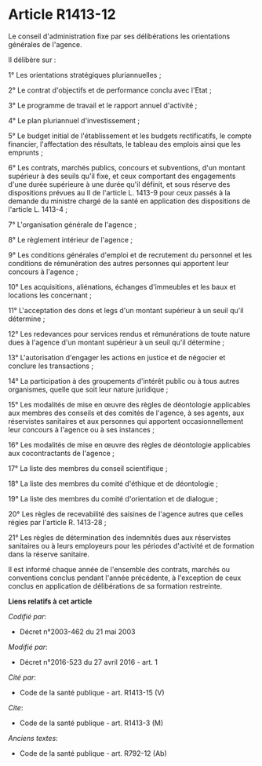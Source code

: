 # Article R1413-12

Le conseil d'administration fixe par ses délibérations les orientations générales de l'agence. 

Il délibère sur : 

1° Les orientations stratégiques pluriannuelles ; 

2° Le contrat d'objectifs et de performance conclu avec l'Etat ; 

3° Le programme de travail et le rapport annuel d'activité ; 

4° Le plan pluriannuel d'investissement ; 

5° Le budget initial de l'établissement et les budgets rectificatifs, le compte financier, l'affectation des résultats, le
tableau des emplois ainsi que les emprunts ; 

6° Les contrats, marchés publics, concours et subventions, d'un montant supérieur à des seuils qu'il fixe, et ceux comportant
des engagements d'une durée supérieure à une durée qu'il définit, et sous réserve des dispositions prévues au II de l'article
L. 1413-9 pour ceux passés à la demande du ministre chargé de la santé en application des dispositions de l'article L.
1413-4 ; 

7° L'organisation générale de l'agence ; 

8° Le règlement intérieur de l'agence ; 

9° Les conditions générales d'emploi et de recrutement du personnel et les conditions de rémunération des autres personnes
qui apportent leur concours à l'agence ; 

10° Les acquisitions, aliénations, échanges d'immeubles et les baux et locations les concernant ; 

11° L'acceptation des dons et legs d'un montant supérieur à un seuil qu'il détermine ; 

12° Les redevances pour services rendus et rémunérations de toute nature dues à l'agence d'un montant supérieur à un seuil
qu'il détermine ; 

13° L'autorisation d'engager les actions en justice et de négocier et conclure les transactions ; 

14° La participation à des groupements d'intérêt public ou à tous autres organismes, quelle que soit leur nature juridique ; 

15° Les modalités de mise en œuvre des règles de déontologie applicables aux membres des conseils et des comités de l'agence,
à ses agents, aux réservistes sanitaires et aux personnes qui apportent occasionnellement leur concours à l'agence ou à ses
instances ; 

16° Les modalités de mise en œuvre des règles de déontologie applicables aux cocontractants de l'agence ; 

17° La liste des membres du conseil scientifique ; 

18° La liste des membres du comité d'éthique et de déontologie ; 

19° La liste des membres du comité d'orientation et de dialogue ; 

20° Les règles de recevabilité des saisines de l'agence autres que celles régies par l'article R. 1413-28 ; 

21° Les règles de détermination des indemnités dues aux réservistes sanitaires ou à leurs employeurs pour les périodes
d'activité et de formation dans la réserve sanitaire. 

Il est informé chaque année de l'ensemble des contrats, marchés ou conventions conclus pendant l'année précédente, à
l'exception de ceux conclus en application de délibérations de sa formation restreinte.

**Liens relatifs à cet article**

_Codifié par_:

  - Décret n°2003-462 du 21 mai 2003

_Modifié par_:

  - Décret n°2016-523 du 27 avril 2016 - art. 1

_Cité par_:

  - Code de la santé publique - art. R1413-15 (V)

_Cite_:

  - Code de la santé publique - art. R1413-3 (M)

_Anciens textes_:

  - Code de la santé publique - art. R792-12 (Ab)

